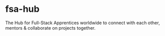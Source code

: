 # fsa-hub
The Hub for Full-Stack Apprentices worldwide to connect with each other, mentors & collaborate on projects together.
